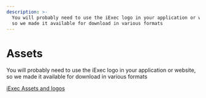 ```yaml
---
description: >-
  You will probably need to use the iExec logo in your application or website,
  so we made it available for download in various formats
---
```


# Assets

You will probably need to use the iExec logo in your application or website, so
we made it available for download in various formats

[iExec Assets and logos](https://iex.ec/assets/)
